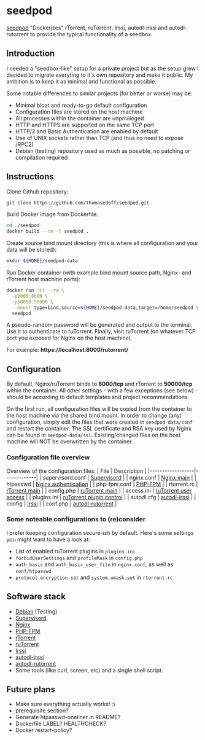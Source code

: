# seedpod
[seedpod](https://github.com/thomasedoff/seedpod) "Dockerizes" rTorrent, ruTorrent, Irssi, autodl-irssi and autodl-rutorrent to provide the typical functionality of a seedbox.

## Introduction
I needed a "seedbox-like" setup for a private project but as the setup grew I decided to migrate everyting to it's own repository and make it public. My ambition is to keep it as minimal and functional as possible.

Some notable differences to similar projects (for better or worse) may be:
 - Minimal bloat and ready-to-go default configuration
 - Configuration files are stored on the host machine 
 - All processes within the container are unprivileged
-  HTTP and HTTPS are supported on the same TCP port
 - HTTP/2 and Basic Authentication are enabled by default
 - Use of UNIX sockets rather than TCP (and thus no need to expose /RPC2)
 - Debian (testing) repository used as much as possible, no patching or compilation required

## Instructions
Clone Github repository:
```bash
git clone https://github.com/thomasedoff/seedpod.git
```

Build Docker image from Dockerfile:
```bash
cd ./seedpod
docker build --rm -t seedpod .
```` 

Create source bind mount directory (this is where all configuration and your data will be stored):
```bash
mkdir ${HOME}/seedpod-data
```

Run Docker container (with example bind mount source path, Nginx- and rTorrent host machine ports):
```bash
docker run -it --rm \
  -p8000:8000 \
  -p50000:50000 \
  --mount type=bind,source=${HOME}/seedpod-data,target=/home/seedpod \
  seedpod
```

A pseudo-random password will be generated and output to the terminal. Use it to authenticate to ruTorrent. Finally, visit ruTorrent (on whatever TCP port you exposed for Nginx on the host machine). 

For example: **https://localhost:8000/rutorrent/**

## Configuration
By default, Nginx/ruTorrent binds to **8000/tcp** and rTorrent to **50000/tcp** within the container. All other settings - with a few exceptions (see below) - should be according to default templates and project recommendations.

On the first run, all configuration files will be copied from the container to the host machine via the shared bind mount. In order to change (any) configuration, simply edit the files that were created in `seedpod-data/conf` and restart the container. The SSL certificate and RSA key used by Nginx can be found in `seedpod-data/ssl`. Existing/changed files on the host machine will NOT be overwritten by the container.

### Configuration file overview
Overview of the configuration files:
| File             | Description |
|------------------|-------------|
| supervisord.conf | [Supervisord]( http://supervisord.org/configuration.html) |
| nginx.conf       | [Nginx main](https://nginx.org/en/docs/) |
| htpasswd         | [Nginx authentication](https://docs.nginx.com/nginx/admin-guide/security-controls/configuring-http-basic-authentication/) |
| php-fpm.conf     | [PHP-FPM](https://www.php.net/manual/en/install.fpm.configuration.php) |
| rtorrent.rc      | [rTorrent main](https://rtorrent-docs.readthedocs.io/en/latest) |
| config.php       | [ruTorrent main](https://github.com/Novik/ruTorrent/wiki/Config#configphp) |
| access.ini       | [ruTorrent user access](https://github.com/Novik/ruTorrent/wiki/Config#accessini) |
| plugins.ini      | [ruTorrent plugin control](https://github.com/Novik/ruTorrent/wiki/Config#pluginsini) |
| autodl.cfg       | [autodl-irssi](https://autodl-community.github.io/autodl-irssi/configuration/options/) |
| config           | [Irssi](https://irssi.org/documentation/settings/) |
| conf.php         | [autodl-rutorrent]( https://github.com/autodl-community/autodl-rutorrent/wiki) |

### Some noteable configurations to (re)consider
I prefer keeping configuration secure-*ish* by default. Here's some settings you might want to have a look at:
 - List of enabled ruTorrent plugins in `plugins.ini`
 - `forbidUserSettings` and `profileMask` in `config.php`
 - `auth_basic` and `auth_basic_user_file` in `nginx.conf`, as well as `conf/htpasswd`
 - `protocol.encryption.set` and `system.umask.set` in `rtorrent.rc`

## Software stack
 - [Debian](https://www.debian.org/) (Testing)
 - [Supervisord](http://supervisord.org/)
 - [Nginx](https://www.nginx.com/)
 - [PHP-FPM](https://www.php.net/)
 - [rTorrent](https://rakshasa.github.io/rtorrent/)
 - [ruTorrent](https://github.com/Novik/ruTorrent)
 - [Irssi](https://irssi.org/)
 - [autodl-irssi](https://github.com/autodl-community/autodl-irssi)
 - [autodl-rutorrent](https://github.com/autodl-community/autodl-rutorrent)
 - Some tools (like curl, screen, etc) and a single shell script.

## Future plans
 - Make sure everything actually works! :)
 - prerequisite section?
 - Generate htpasswd-oneliner in README?
 - Dockerfile LABEL? HEALTHCHECK?
 - Docker restart-policy?
